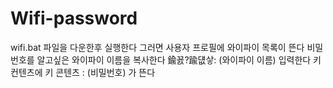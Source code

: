 # Wifi-password

wifi.bat 파일을 다운한후 실행한다
그러면 사용자 프로필에 와이파이 목록이 뜬다
비밀번호를 알고싶은 와이파이 이름을 복사한다
鍮꾨?踰덊샇: (와이파이 이름)
입력한다
키 컨텐츠에  키 콘텐츠            : (비밀번호) 가 뜬다

